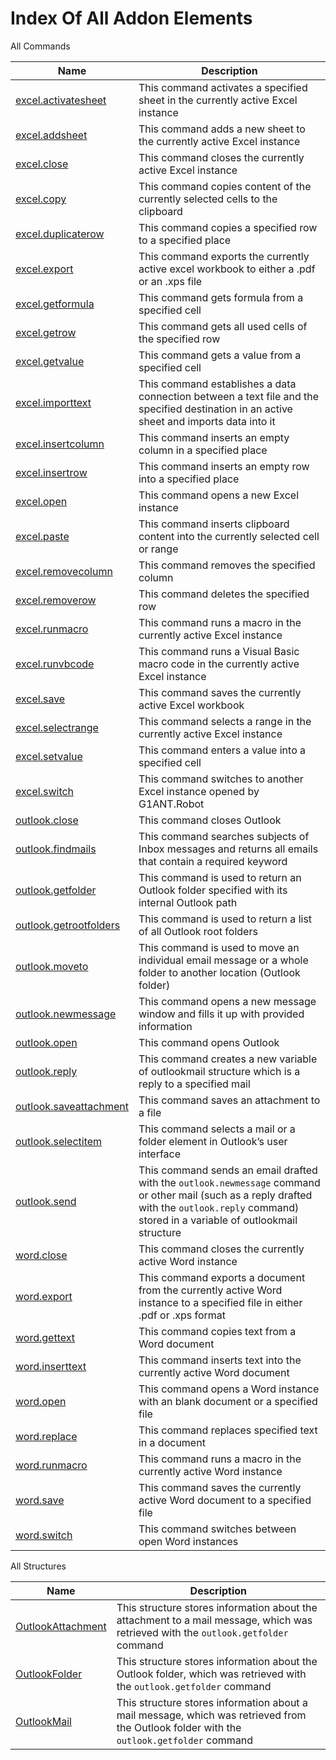 # Index Of All Addon Elements


 All Commands

| Name | Description |
| ---- | ----------- |
| [excel.activatesheet](Commands/ExcelActivateSheetCommand.md) | This command activates a specified sheet in the currently active Excel instance |
| [excel.addsheet](Commands/ExcelAddSheetCommand.md) | This command adds a new sheet to the currently active Excel instance |
| [excel.close](Commands/ExcelCloseCommand.md) | This command closes the currently active Excel instance |
| [excel.copy](Commands/ExcelCopyCommand.md) | This command copies content of the currently selected cells to the clipboard |
| [excel.duplicaterow](Commands/ExcelDuplicateRowCommand.md) | This command copies a specified row to a specified place |
| [excel.export](Commands/ExcelExportCommand.md) | This command exports the currently active excel workbook to either a .pdf or an .xps file |
| [excel.getformula](Commands/ExcelGetFormulaCommand.md) | This command gets formula from a specified cell |
| [excel.getrow](Commands/ExcelGetRowCommand.md) | This command gets all used cells of the specified row |
| [excel.getvalue](Commands/ExcelGetValueCommand.md) | This command gets a value from a specified cell |
| [excel.importtext](Commands/ExcelImportTextCommand.md) | This command establishes a data connection between a text file and the specified destination in an active sheet and imports data into it |
| [excel.insertcolumn](Commands/ExcelInsertColumnCommand.md) | This command inserts an empty column in a specified place |
| [excel.insertrow](Commands/ExcelInsertRowCommand.md) | This command inserts an empty row into a specified place |
| [excel.open](Commands/ExcelOpenCommand.md) | This command opens a new Excel instance |
| [excel.paste](Commands/ExcelPasteCommand.md) | This command inserts clipboard content into the currently selected cell or range |
| [excel.removecolumn](Commands/ExcelRemoveColumnCommand.md) | This command removes the specified column |
| [excel.removerow](Commands/ExcelRemoveRowCommand.md) | This command deletes the specified row |
| [excel.runmacro](Commands/ExcelRunMacroCommand.md) | This command runs a macro in the currently active Excel instance |
| [excel.runvbcode](Commands/ExcelRunVBCodeCommand.md) | This command runs a Visual Basic macro code in the currently active Excel instance |
| [excel.save](Commands/ExcelSaveCommand.md) | This command saves the currently active Excel workbook |
| [excel.selectrange](Commands/ExcelSelectRangeCommand.md) | This command selects a range in the currently active Excel instance |
| [excel.setvalue](Commands/ExcelSetValueCommand.md) | This command enters a value into a specified cell |
| [excel.switch](Commands/ExcelSwitchCommand.md) | This command switches to another Excel instance opened by G1ANT.Robot |
| [outlook.close](Commands/OutlookCloseCommand.md) | This command closes Outlook |
| [outlook.findmails](Commands/OutlookFindMailsCommand.md) | This command searches subjects of Inbox messages and returns all emails that contain a required keyword |
| [outlook.getfolder](Commands/OutlookGetFolderCommand.md) | This command is used to return an Outlook folder specified with its internal Outlook path |
| [outlook.getrootfolders](Commands/OutlookGetRootFoldersCommand.md) | This command is used to return a list of all Outlook root folders |
| [outlook.moveto](Commands/OutlookMoveToCommand.md) | This command is used to move an individual email message or a whole folder to another location (Outlook folder) |
| [outlook.newmessage](Commands/OutlookNewMessageCommand.md) | This command opens a new message window and fills it up with provided information |
| [outlook.open](Commands/OutlookOpenCommand.md) | This command opens Outlook |
| [outlook.reply](Commands/OutlookReplyCommand.md) | This command creates a new variable of outlookmail structure which is a reply to a specified mail |
| [outlook.saveattachment](Commands/OutlookSaveAttachmentCommand.md) | This command saves an attachment to a file |
| [outlook.selectitem](Commands/OutlookSelectItemCommand.md) | This command selects a mail or a folder element in Outlook’s user interface |
| [outlook.send](Commands/OutlookSendCommand.md) | This command sends an email drafted with the `outlook.newmessage` command or other mail (such as a reply drafted with the `outlook.reply` command) stored in a variable of outlookmail structure |
| [word.close](Commands/WordCloseCommand.md) | This command closes the currently active Word instance |
| [word.export](Commands/WordExportCommand.md) | This command exports a document from the currently active Word instance to a specified file in either .pdf or .xps format |
| [word.gettext](Commands/WordGetTextCommand.md) | This command copies text from a Word document |
| [word.inserttext](Commands/WordInsertTextCommand.md) | This command inserts text into the currently active Word document |
| [word.open](Commands/WordOpenCommand.md) | This command opens a Word instance with an blank document or a specified file |
| [word.replace](Commands/WordReplaceCommand.md) | This command replaces specified text in a document |
| [word.runmacro](Commands/WordRunMacroCommand.md) | This command runs a macro in the currently active Word instance |
| [word.save](Commands/WordSaveCommand.md) | This command saves the currently active Word document to a specified file |
| [word.switch](Commands/WordSwitchCommand.md) | This command switches between open Word instances |

 All Structures

| Name | Description |
| ---- | ----------- |
| [OutlookAttachment](Structures/OutlookAttachmentStructure.md) | This structure stores information about the attachment to a mail message, which was retrieved with the `outlook.getfolder` command |
| [OutlookFolder](Structures/OutlookFolderStructure.md) | This structure stores information about the Outlook folder, which was retrieved with the `outlook.getfolder` command |
| [OutlookMail](Structures/OutlookMailStructure.md) | This structure stores information about a mail message, which was retrieved from the Outlook folder with the `outlook.getfolder` command |

